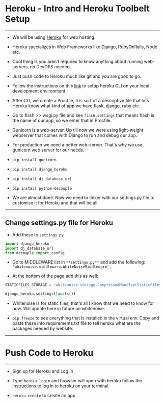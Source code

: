 # Heroku - Intro and Heroku Toolbelt Setup

---

- We will be using [Heroku](https://www.heroku.com/) for web hosting.

- Heroku specializes in Web Frameworks like Django, RubyOnRails, Node etc.

- Cool thing is you aren't required to know anything about running web-servers, no DevOPS needed.

- Just push code to Heroku much like git and you are good to go.

- Follow the instructions on this [link](https://devcenter.heroku.com/articles/heroku-cli) to setup heroku CLI on your local development environment.

- After CLI, we create a Procfile, it is sort of a descriptive file that lets Heroku know what kind of app we have flask, django, ruby etc.

- Go to flash >> wsgi.py file and see `flash.settings` that means flash is the name of our app, so we enter that in Procfile.

- Gunicorn is a web-server. Up till now we were using light-weight webserver that comes with Django to run and debug our app.

- For production we need a better web-server. That's why we use gunicorn web server for our needs.

- `pip install gunicorn`
- `pip install django_heroku`
- `pip install dj_database_url`
- `pip install python-decouple`

- We are almost done. Now we need to tinker with our settings.py file to customise it for Heroku and that will be all.

---

## Change settings.py file for Heroku

- Add these to `settings.py`

```python
import django_heroku
import dj_database_url
from decouple import config
```

- Go to MIDDLEWARE list in `**settings.py**` and add the following:
  `'whitenoise.middleware.WhiteNoiseMiddleware',`

- At the bottom of the page add this as well:

```python
STATICFILES_STORAGE = 'whitenoise.storage.CompressedManifestStaticFilesStorage'

django_heroku.settings(locals())
```

- Whitenoise is for static files, that's all I know that we need to know for now. Will update here in future on whitenoise.

- `pip freeze` to see everything that is installed in the virtual env. Copy and paste these into requirements.txt file to tell heroku what are the packages needed by website.

---

# Push Code to Heroku

---

- Sign up for Heroku and Log In

- Type `heroku login` and browser will open with heroku follow the instructions to log in to heroku on your terminal.

- `heroku create` to create an app.
